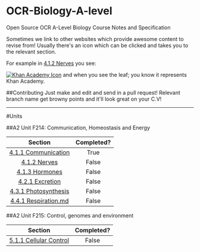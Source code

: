 OCR-Biology-A-level
==================

Open Source OCR A-Level Biology Course Notes and Specification

Sometimes we link to other websites which provide awesome content to revise from! Usually there's an icon which can be clicked and takes you to the relevant section.

For example in [4.1.2 Nerves](https://github.com/BukhariH/OCR-Biology-Alevel/blob/master/4.1.2%20Nerves.md) you see:

[![Khan Academy Icon](https://s3.amazonaws.com/f.cl.ly/items/0j0g3f2t2i0i2O1B163w/favicon.ico)](https://www.khanacademy.org) and when you see the leaf; you know it represents Khan Academy.

##Contributing
Just make and edit and send in a pull request!
Relevant branch name get browny points and it'll look great on your C.V!
___

#Units

##A2 Unit F214: Communication, Homeostasis and Energy

| Section        | Completed?           |
| :-------------: |:-------------:|
| [4.1.1 Communication](https://github.com/BukhariH/OCR-Biology-Alevel/blob/master/4.1.1%20Communication.md)| True |
| [4.1.2 Nerves](https://github.com/BukhariH/OCR-Biology-Alevel/blob/master/4.1.2%20Nerves.md)| False      |
| [4.1.3 Hormones](https://github.com/BukhariH/OCR-Biology-Alevel/blob/master/4.1.3%20Hormones.md)| False      |
| [4.2.1 Excretion](https://github.com/BukhariH/OCR-Biology-Alevel/blob/master/4.2.1%20Excretion.md)| False      |
| [4.3.1 Photosynthesis](https://github.com/BukhariH/OCR-Biology-Alevel/blob/master/4.3.1%20Photosynthesis.md)| False      |
| [4.4.1 Respiration.md](https://github.com/BukhariH/OCR-Biology-Alevel/blob/master/4.4.1%20Respiration.md)| False      |

##A2 Unit F215: Control, genomes and environment

| Section        | Completed?           |
| :-------------: |:-------------:|
| [5.1.1 Cellular Control](https://github.com/BukhariH/OCR-Biology-Alevel/blob/master/5.1.1%20Cellular%20Control.md)| False |